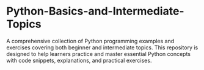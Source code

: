 # Python-Basics-and-Intermediate-Topics
A comprehensive collection of Python programming examples and exercises covering both beginner and intermediate topics. This repository is designed to help learners practice and master essential Python concepts with code snippets, explanations, and practical exercises.
